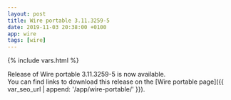 ```yaml
---
layout: post
title: Wire portable 3.11.3259-5
date: 2019-11-03 20:38:00 +0100
app: wire
tags: [wire]
---
```

{% include vars.html %}

Release of Wire portable 3.11.3259-5 is now available.<br />
You can find links to download this release on the [Wire portable page]({{ var_seo_url | append: '/app/wire-portable/' }}).